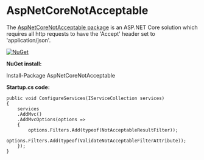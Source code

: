 # AspNetCoreNotAcceptable

The [AspNetCoreNotAcceptable package](https://www.nuget.org/packages/AspNetCoreNotAcceptable/) is an ASP.NET Core solution which requires all http requests to have the 'Accept' header set to 'application/json'.

[![NuGet](https://img.shields.io/nuget/v/AspNetCoreNotAcceptable.svg?maxAge=259200)](https://www.nuget.org/packages/AspNetCoreNotAcceptable/) 

**NuGet install:**

Install-Package AspNetCoreNotAcceptable

**Startup.cs code:**

    public void ConfigureServices(IServiceCollection services)
    {
		services
		.AddMvc()
		.AddMvcOptions(options =>
		{
			options.Filters.Add(typeof(NotAcceptableResultFilter));
			options.Filters.Add(typeof(ValidateNotAcceptableFilterAttribute));
		});
	}